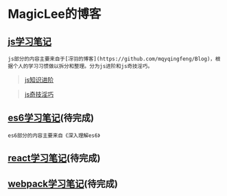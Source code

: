# MagicLee的博客

## [js学习笔记]()
```
js部分的内容主要来自于[冴羽的博客](https://github.com/mqyqingfeng/Blog)，根据个人的学习习惯做以拆分和整理。分为js进阶和js奇技淫巧。
```
>[js知识进阶](https://github.com/MagicLeeW/Blog/issues/1)

>[js奇技淫巧](https://github.com/MagicLeeW/Blog/issues/2)


## [es6学习笔记]()(待完成)
```
es6部分的内容主要来自《深入理解es6》
```

## [react学习笔记]()(待完成)

## [webpack学习笔记]()(待完成)
